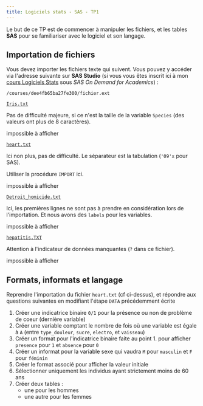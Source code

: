 ```yaml
---
title: Logiciels stats - SAS - TP1
---
```


<style>
.fichier {
    width: 100%;
    height: 100px;
)
</style>

Le but de ce TP est de commencer à manipuler les fichiers, et les tables **SAS** pour se familiariser avec le logiciel et son langage.

## Importation de fichiers

Vous devez importer les fichiers texte qui suivent. Vous pouvez y accéder via l'adresse suivante sur **SAS Studio** (si vous vous êtes inscrit ici à mon [cours Logiciels Stats](https://odamid.oda.sas.com/SASODAControlCenter/enroll.html?enroll=5987151c-9317-479b-889e-9e696608d9cb) sous *SAS On Demand for Academics*) :

```
/courses/dee4fb65ba27fe300/fichier.ext
```

[`Iris.txt`](logiciels-stats/Iris.txt)

Pas de difficulté majeure, si ce n'est la taille de la variable `Species` (des valeurs ont plus de 8 caractères).

<object data="logiciels-stats/Iris.txt" type="text/plain" class="fichier">
    impossible à afficher
</object>
      
[`heart.txt`](logiciels-stats/heart.txt)

Ici non plus, pas de difficulté. Le séparateur est la tabulation (`'09'x` pour SAS). 

Utiliser la procédure `IMPORT` ici.


<object data="logiciels-stats/heart.txt" type="text/plain" class="fichier">
    impossible à afficher
</object>

[`Detroit_homicide.txt`](logiciels-stats/Detroit_homicide.txt)

Ici, les premières lignes ne sont pas à prendre en considération lors de l'importation. Et nous avons des `labels` pour les variables.

<object data="logiciels-stats/Detroit_homicide.txt" type="text/plain" class="fichier">
    impossible à afficher
</object>

[`hepatitis.TXT`](logiciels-stats/hepatitis.TXT)

Attention à l'indicateur de données manquantes (`?` dans ce fichier).

<object data="logiciels-stats/hepatitis.TXT" type="text/plain" class="fichier">
    impossible à afficher
</object>
      


## Formats, informats et langage

Reprendre l'importation du fichier `heart.txt` (cf ci-dessus), et répondre aux questions suivantes en modifiant l'étape `DATA` précédemment écrite

1. Créer une indicatrice binaire `0/1` pour la présence ou non de problème de coeur (dernière variable)
2. Créer une variable comptant le nombre de fois où une variable est égale à `A` (entre `type_douleur`, `sucre`, `electro`, et `vaisseau`)
3. Créer un format pour l'indicatrice binaire faite au point 1. pour afficher `presence` pour `1` et `absence` pour `0`
4. Créer un informat pour la variable sexe qui vaudra `M` pour `masculin` et `F` pour `féminin`
5. Créer le format associé pour afficher la valeur initiale
6. Sélectionner uniquement les individus ayant strictement moins de 60 ans
7. Créer deux tables : 
    - une pour les hommes
    - une autre pour les femmes

